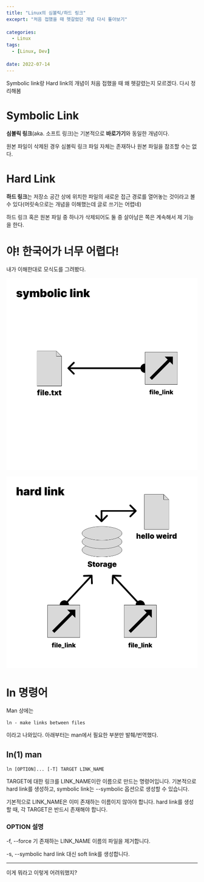 ```yaml
---
title: "Linux의 심볼릭/하드 링크"
exceprt: "처음 접했을 때 헷갈렸던 개념 다시 톺아보기"

categories:
  - Linux
tags:
  - [Linux, Dev]

date: 2022-07-14
---
```


Symbolic link랑 Hard link의 개념이 처음 접했을 때 왜 헷갈렸는지 모르겠다. 다시 정리해봄

# Symbolic Link

**심볼릭 링크**(aka. 소프트 링크)는 기본적으로 **바로가기**와 동일한 개념이다.

원본 파일이 삭제된 경우 심볼릭 링크 파일 자체는 존재하나 원본 파일을 참조할 수는 없다.


# Hard Link

**하드 링크**는 저장소 공간 상에 위치한 파일의 새로운 접근 경로를 열어놓는 것이라고 볼 수 있다(머릿속으로는 개념을 이해했는데 글로 쓰기는 어렵네)

하드 링크 혹은 원본 파일 중 하나가 삭제되어도 둘 중 살아남은 쪽은 계속해서 제 기능을 한다.


# 야! 한국어가 너무 어렵다!

내가 이해한대로 모식도를 그려봤다.

![](/assets/posts/220714/slink.png)

![](/assets/posts/220714/hardlink.png)


# ln 명령어

Man 상에는

```
ln - make links between files
```

이라고 나와있다. 아래부터는 man에서 필요한 부분만 발췌/번역했다.

## ln(1) man

```
ln [OPTION]... [-T] TARGET LINK_NAME
```

TARGET에 대한 링크를 LINK_NAME이란 이름으로 만드는 명령어입니다.
기본적으로 hard link를 생성하고, symbolic link는 --symbolic 옵션으로 생성할 수 있습니다.

기본적으로 LINK_NAME은 이미 존재하는 이름이지 않아야 합니다.
hard link를 생성할 때, 각 TARGET은 반드시 존재해야 합니다.

### OPTION 설명

-f, --force
	기 존재하는 LINK_NAME 이름의 파일을 제거합니다.

-s, --symbolic
	hard link 대신 soft link를 생성합니다.



---

이게 뭐라고 이렇게 어려워했지?
